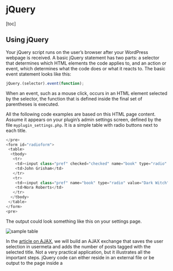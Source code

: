 # jQuery

[toc]

## Using jQuery

Your jQuery script runs on the user’s browser after your WordPress webpage is received. A basic jQuery statement has two parts: a selector that determines which HTML elements the code applies to, and an action or event, which determines what the code does or what it reacts to. The basic event statement looks like this:

```js
jQuery.(selector).event(function);
```

When an event, such as a mouse click, occurs in an HTML element selected by the selector, the function that is defined inside the final set of parentheses is executed.

All the following code examples are based on this HTML page content. Assume it appears on your plugin’s admin settings screen, defined by the file `myplugin_settings.php`. It is a simple table with radio buttons next to each title.

```php
</pre>
<form id="radioform">
 <table>
  <tbody>
   <tr>
    <td><input class="pref" checked="checked" name="book" type="radio" value="Sycamore Row" />Sycamore Row</td>
    <td>John Grisham</td>
   </tr>
   <tr>
    <td><input class="pref" name="book" type="radio" value="Dark Witch" />Dark Witch</td>
    <td>Nora Roberts</td>
   </tr>
  </tbody>
 </table>
</form>
<pre>
```

The output could look something like this on your settings page.

![sample table](https://make.wordpress.org/docs/files/2013/11/pdh-ajax-example.png)

In the [article on AJAX](https://developer.wordpress.org/plugin/javascript/ajax/), we will build an AJAX exchange that saves the user selection in usermeta and adds the number of posts tagged with the selected title. Not a very practical application, but it illustrates all the important steps. jQuery code can either reside in an external file or be output to the page inside a  <script> block. We will focus on the external file variation because passing values from PHP requires special attention. The same code can be output to the page if that seems more expedient to you.

#### Selector and Event

The selector is the same form as CSS selectors: `".class"` or `"#id"`. There’s many [more forms](http://api.jquery.com/category/selectors/), but these are the two you will frequently use. In our example, we will use class `".pref"`. There’s also a slew of possible [events](http://api.jquery.com/category/events/), one you will likely use a lot is *‘click’*. In our example we will use *‘change’* to capture a radio button selection. Be aware that jQuery events are often named somewhat differently than those with JavaScript. So far, after we add in an empty anonymous function, our example statement looks like this:

```js
$.(".pref").change(function(){
    /*do stuff*/
});
```

This code will “do stuff” when any element of the “pref” class changes.

---
> **Note:** This code snippet, and all examples on this page, are for illustrating the use of AJAX. The code is not suitable for production environments because related operations such as [sanitization](https://developer.wordpress.org/plugins/plugin-security/securing-input/), [security](https://developer.wordpress.org/plugins/plugin-security/user-capabilities-nonces/#nonces), [error handling](http://www.sitepoint.com/error-handling-in-php/), and [internationalization](https://developer.wordpress.org/plugins/javascript/internationalization/) have been intentionally omitted. Be sure to always address these important operations in your production code.

---